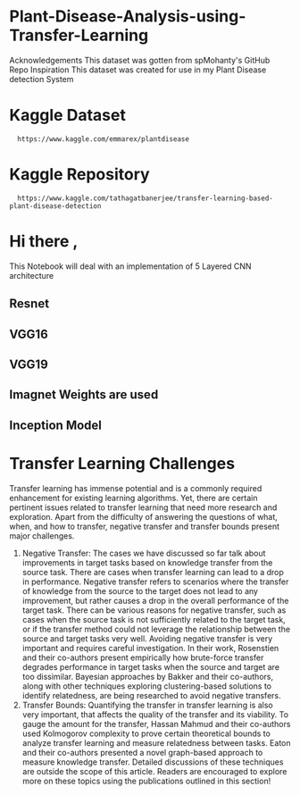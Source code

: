 # Plant-Disease-Analysis-using-Transfer-Learning
Acknowledgements This dataset was gotten from spMohanty's GitHub Repo  Inspiration This dataset was created for use in my Plant Disease detection System


# Kaggle Dataset
      https://www.kaggle.com/emmarex/plantdisease

# Kaggle Repository
      https://www.kaggle.com/tathagatbanerjee/transfer-learning-based-plant-disease-detection
      
      
      
      
# Hi there ,
This Notebook will deal with an implementation of 5 Layered CNN architecture

## Resnet
## VGG16
## VGG19
## Imagnet Weights are used
## Inception Model
      
 #    Transfer Learning Challenges
Transfer learning has immense potential and is a commonly required enhancement for existing learning algorithms. Yet, there are certain pertinent issues related to transfer learning that need more research and exploration. Apart from the difficulty of answering the questions of what, when, and how to transfer, negative transfer and transfer bounds present major challenges.
1. Negative Transfer: The cases we have discussed so far talk about improvements in target tasks based on knowledge transfer from the source task. There are cases when transfer learning can lead to a drop in performance. Negative transfer refers to scenarios where the transfer of knowledge from the source to the target does not lead to any improvement, but rather causes a drop in the overall performance of the target task. There can be various reasons for negative transfer, such as cases when the source task is not sufficiently related to the target task, or if the transfer method could not leverage the relationship between the source and target tasks very well. Avoiding negative transfer is very important and requires careful investigation. In their work, Rosenstien and their co-authors present empirically how brute-force transfer degrades performance in target tasks when the source and target are too dissimilar. Bayesian approaches by Bakker and their co-authors, along with other techniques exploring clustering-based solutions to identify relatedness, are being researched to avoid negative transfers.
2. Transfer Bounds: Quantifying the transfer in transfer learning is also very important, that affects the quality of the transfer and its viability. To gauge the amount for the transfer, Hassan Mahmud and their co-authors used Kolmogorov complexity to prove certain theoretical bounds to analyze transfer learning and measure relatedness between tasks. Eaton and their co-authors presented a novel graph-based approach to measure knowledge transfer. Detailed discussions of these techniques are outside the scope of this article. Readers are encouraged to explore more on these topics using the publications outlined in this section!
